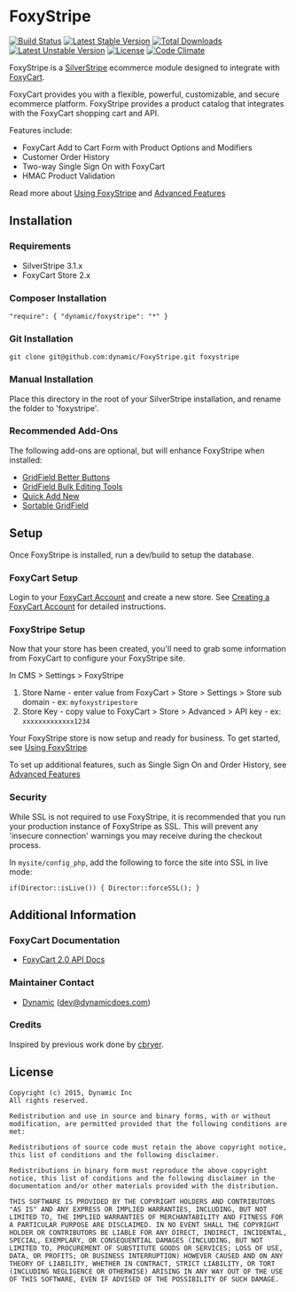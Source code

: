 # FoxyStripe

[![Build Status](https://travis-ci.org/dynamic/foxystripe.svg?branch=master)](https://travis-ci.org/dynamic/foxystripe)
[![Latest Stable Version](https://poser.pugx.org/dynamic/foxystripe/v/stable.svg)](https://packagist.org/packages/dynamic/foxystripe) [![Total Downloads](https://poser.pugx.org/dynamic/foxystripe/downloads.svg)](https://packagist.org/packages/dynamic/foxystripe) [![Latest Unstable Version](https://poser.pugx.org/dynamic/foxystripe/v/unstable.svg)](https://packagist.org/packages/dynamic/foxystripe) [![License](https://poser.pugx.org/dynamic/foxystripe/license.svg)](https://packagist.org/packages/dynamic/foxystripe)
[![Code Climate](https://codeclimate.com/github/dynamic/foxystripe/badges/gpa.svg)](https://codeclimate.com/github/dynamic/foxystripe)

FoxyStripe is a [SilverStripe](http://silverstripe.org) ecommerce module designed to integrate with [FoxyCart](http://www.foxycart.com/).

FoxyCart provides you with a flexible, powerful, customizable, and secure ecommerce platform. FoxyStripe provides a product catalog that integrates with the FoxyCart shopping cart and API.

Features include:

*	FoxyCart Add to Cart Form with Product Options and Modifiers
*	Customer Order History
*	Two-way Single Sign On with FoxyCart
*	HMAC Product Validation

Read more about [Using FoxyStripe](docs/en/Use.MD) and [Advanced Features](docs/en/Features.MD)


## Installation

### Requirements

*  SilverStripe 3.1.x
*  FoxyCart Store 2.x

### Composer Installation

`"require": { "dynamic/foxystripe": "*" }`

### Git Installation

`git clone git@github.com:dynamic/FoxyStripe.git foxystripe`

### Manual Installation

Place this directory in the root of your SilverStripe installation, and rename the folder to 'foxystripe'.

### Recommended Add-Ons

The following add-ons are optional, but will enhance FoxyStripe when installed:

*	[GridField Better Buttons](http://addons.silverstripe.org/add-ons/unclecheese/betterbuttons)
*	[GridField Bulk Editing Tools](http://addons.silverstripe.org/add-ons/colymba/gridfield-bulk-editing-tools)
*	[Quick Add New](http://addons.silverstripe.org/add-ons/sheadawson/quickaddnew)
*	[Sortable GridField](http://addons.silverstripe.org/add-ons/undefinedoffset/sortablegridfield)

## Setup

Once FoxyStripe is installed, run a dev/build to setup the database.

### FoxyCart Setup

Login to your [FoxyCart Account](https://admin.foxycart.com/admin.php) and create a new store. See [Creating a FoxyCart Account](https://wiki.foxycart.com/v/2.0/getting_started/foxycart_setup) for detailed instructions.
	
### FoxyStripe Setup

Now that your store has been created, you'll need to grab some information from FoxyCart to configure your FoxyStripe site.

In CMS > Settings > FoxyStripe
	
1. Store Name - enter value from FoxyCart > Store > Settings > Store sub domain - ex: `myfoxystripestore`
2. Store Key - copy value to FoxyCart > Store > Advanced  > API key - ex: `xxxxxxxxxxxxx1234`

Your FoxyStripe store is now setup and ready for business. To get started, see [Using FoxyStripe](docs/en/Use.MD)

To set up additional features, such as Single Sign On and Order History, see [Advanced Features](docs/en/Features.MD)

### Security

While SSL is not required to use FoxyStripe, it is recommended that you run your production instance of FoxyStripe as SSL. This will prevent any 'insecure connection' warnings you may receive during the checkout process.

In `mysite/config_php`, add the following to force the site into SSL in live mode:

`if(Director::isLive()) {
	Director::forceSSL();
}`

## Additional Information

### FoxyCart Documentation

 * [FoxyCart 2.0 API Docs](https://wiki.foxycart.com/v/2.0/start)

### Maintainer Contact

 *  [Dynamic](http://www.dynamicagency.com) (<dev@dynamicdoes.com>)
   
### Credits

Inspired by previous work done by [cbryer](https://github.com/cbryer).

## License

	Copyright (c) 2015, Dynamic Inc
	All rights reserved.

	Redistribution and use in source and binary forms, with or without modification, are permitted provided that the following conditions are met:

	Redistributions of source code must retain the above copyright notice, this list of conditions and the following disclaimer.
	
	Redistributions in binary form must reproduce the above copyright notice, this list of conditions and the following disclaimer in the documentation and/or other materials provided with the distribution.
	
	THIS SOFTWARE IS PROVIDED BY THE COPYRIGHT HOLDERS AND CONTRIBUTORS "AS IS" AND ANY EXPRESS OR IMPLIED WARRANTIES, INCLUDING, BUT NOT LIMITED TO, THE IMPLIED WARRANTIES OF MERCHANTABILITY AND FITNESS FOR A PARTICULAR PURPOSE ARE DISCLAIMED. IN NO EVENT SHALL THE COPYRIGHT HOLDER OR CONTRIBUTORS BE LIABLE FOR ANY DIRECT, INDIRECT, INCIDENTAL, SPECIAL, EXEMPLARY, OR CONSEQUENTIAL DAMAGES (INCLUDING, BUT NOT LIMITED TO, PROCUREMENT OF SUBSTITUTE GOODS OR SERVICES; LOSS OF USE, DATA, OR PROFITS; OR BUSINESS INTERRUPTION) HOWEVER CAUSED AND ON ANY THEORY OF LIABILITY, WHETHER IN CONTRACT, STRICT LIABILITY, OR TORT (INCLUDING NEGLIGENCE OR OTHERWISE) ARISING IN ANY WAY OUT OF THE USE OF THIS SOFTWARE, EVEN IF ADVISED OF THE POSSIBILITY OF SUCH DAMAGE.
